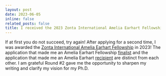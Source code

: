 ```yaml
---
layout: post
date: 2023-06-05
inline: false
related_posts: false
title: I received the 2023 Zonta International Amelia Earhart Fellowship
---
```


If at first you do not succeed, try again! After applying for a second time, I was awarded the [Zonta International Amelia Earhart Fellowship](https://aerospace.illinois.edu/news/56510) in 2023! The application that made me an Amelia Earhart Fellowship [finalist](https://docs.google.com/document/d/1T6es6cTcCvRoyGzgLEsEWOOryCgSlx6ay1H5lU2s5rA/edit?usp=sharing) and the application that made me an Amelia Earhart [recipient](https://docs.google.com/document/d/1J16IowoiHzfTsmKZ4FKqK2ItjgsX2ODbAPkJ7j2bts0/edit?usp=sharing) are distinct from each other. I am grateful Round #2 gave me the opportunity to sharpen my writing and clarify my vision for my Ph.D.